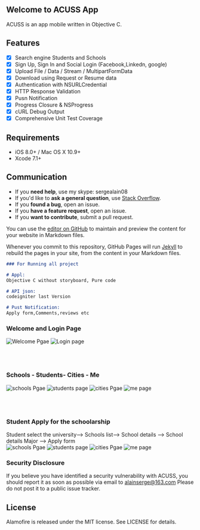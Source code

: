 ## Welcome to ACUSS App

ACUSS is an app mobile written in Objective C.

## Features

- [x] Search engine Students and Schools
- [x] Sign Up, Sign In  and Social Login (Facebook,Linkedn, google)
- [x] Upload File / Data / Stream / MultipartFormData
- [x] Download using Request or Resume data
- [x] Authentication with NSURLCredential
- [x] HTTP Response Validation
- [x] Pusn Notification
- [x] Progress Closure & NSProgress
- [x] cURL Debug Output
- [x] Comprehensive Unit Test Coverage

## Requirements

- iOS 8.0+ / Mac OS X 10.9+ 
- Xcode 7.1+

## Communication

- If you **need help**, use my skype: sergealain08
- If you'd like to **ask a general question**, use [Stack Overflow](http://stackoverflow.com/questions/tagged/acuss).
- If you **found a bug**, open an issue.
- If you **have a feature request**, open an issue.
- If you **want to contribute**, submit a pull request.

You can use the [editor on GitHub](https://github.com/masalan/ACUSS/edit/master/README.md) to maintain and preview the content for your website in Markdown files.

Whenever you commit to this repository, GitHub Pages will run [Jekyll](https://jekyllrb.com/) to rebuild the pages in your site, from the content in your Markdown files.


```markdown
### For Running all project

# Appl:
Objective C without storyboard, Pure code

# API json:
codeigniter last Version

# Pust Notification:
Apply form,Comments,reviews etc
``` 


### Welcome and Login Page
  ![Welcome Pgae]( http://newapi.wedhoc.com/git/main.png)
  ![Login page]( http://newapi.wedhoc.com/git/login.png)

<br><br>

### Schools - Students- Cities - Me 
  ![schools Pgae]( http://newapi.wedhoc.com/git/schools.png)
  ![students page]( http://newapi.wedhoc.com/git/students.png)
  ![cities Pgae]( http://newapi.wedhoc.com/git/cities.png)
  ![me page]( http://newapi.wedhoc.com/git/ne.png)
  
  <br><br>
  ### Student Apply for the schoolarship  
  
  Student select the university-->
   Schools list--> School details --> School details Major --> Apply form
  <br>
  ![schools Pgae]( http://newapi.wedhoc.com/git/schools.png)
  ![students page]( http://newapi.wedhoc.com/git/schoolView.png)
  ![cities Pgae]( http://newapi.wedhoc.com/git/schoolView_major.png)
  ![me page]( http://newapi.wedhoc.com/git/schoolView_major_apply.png)

### Security Disclosure

If you believe you have identified a security vulnerability with ACUSS, you should report it as soon as possible via email to alainserge@163.com Please do not post it to a public issue tracker.

## License

Alamofire is released under the MIT license. See LICENSE for details.
